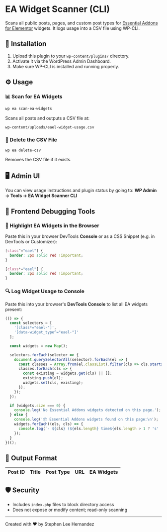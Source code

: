 # EA Widget Scanner (CLI)

Scans all public posts, pages, and custom post types for [Essential Addons for Elementor](https://essential-addons.com/elementor/) widgets. It logs usage into a CSV file using WP-CLI.

## 🔧 Installation
1. Upload this plugin to your `wp-content/plugins/` directory.
2. Activate it via the WordPress Admin Dashboard.
3. Make sure WP-CLI is installed and running properly.

## ⚙️ Usage

### 📊 Scan for EA Widgets
```bash
wp ea scan-ea-widgets
```
Scans all posts and outputs a CSV file at:
```
wp-content/uploads/eael-widget-usage.csv
```

### 🧹 Delete the CSV File
```bash
wp ea delete-csv
```
Removes the CSV file if it exists.

## 🖥️ Admin UI
You can view usage instructions and plugin status by going to:
**WP Admin → Tools → EA Widget Scanner CLI**

## 🧪 Frontend Debugging Tools

### 🔲 Highlight EA Widgets in the Browser
Paste this in your browser DevTools **Console** or as a CSS Snippet (e.g. in DevTools or Customizer):
```css
[class^="eael"] {
  border: 2px solid red !important;
}

[class*="eael"] {
  border: 2px solid red !important;
}
```

### 🔍 Log Widget Usage to Console
Paste this into your browser's **DevTools Console** to list all EA widgets present:
```js
(() => {
  const selectors = [
    '[class*="eael-"]',
    '[data-widget_type^="eael-"]'
  ];

  const widgets = new Map();

  selectors.forEach(selector => {
    document.querySelectorAll(selector).forEach(el => {
      const classes = Array.from(el.classList).filter(cls => cls.startsWith('eael-'));
      classes.forEach(cls => {
        const existing = widgets.get(cls) || [];
        existing.push(el);
        widgets.set(cls, existing);
      });
    });
  });

  if (widgets.size === 0) {
    console.log('No Essential Addons widgets detected on this page.');
  } else {
    console.log('📦 Essential Addons widgets found on this page:\n');
    widgets.forEach((els, cls) => {
      console.log(`- ${cls} (${els.length} time${els.length > 1 ? 's' : ''})`);
    });
  }
})();
```

## 📁 Output Format
| Post ID | Title | Post Type | URL | EA Widgets |
|---------|-------|-----------|-----|-------------|

## 🛡️ Security
- Includes `index.php` files to block directory access
- Does not expose or modify content; read-only scanning

---
Created with ❤️ by Stephen Lee Hernandez

